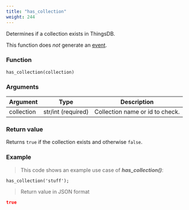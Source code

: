 ```yaml
---
title: "has_collection"
weight: 244
---
```


Determines if a collection exists in ThingsDB.

This function does *not* generate an [event](../../overview/events).

### Function

`has_collection(collection)`

### Arguments

Argument | Type | Description
-------- | ---- | -----------
collection | str/int (required) | Collection name or id to check.

### Return value

Returns `true` if the collection exists and otherwise `false`.

### Example

> This code shows an example use case of ***has_collection()***:

```thingsdb,json_response,@t
has_collection('stuff');
```

> Return value in JSON format

```json
true
```
